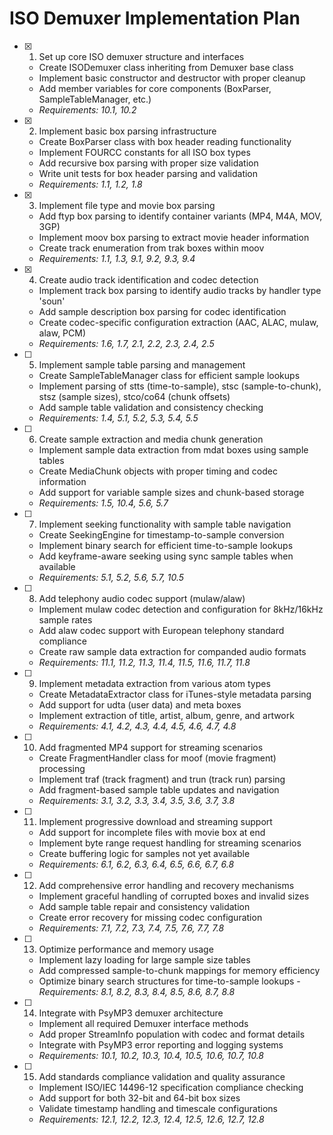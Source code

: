 # ISO Demuxer Implementation Plan

- [x] 1. Set up core ISO demuxer structure and interfaces
  - Create ISODemuxer class inheriting from Demuxer base class
  - Implement basic constructor and destructor with proper cleanup
  - Add member variables for core components (BoxParser, SampleTableManager, etc.)
  - _Requirements: 10.1, 10.2_

- [x] 2. Implement basic box parsing infrastructure
  - Create BoxParser class with box header reading functionality
  - Implement FOURCC constants for all ISO box types
  - Add recursive box parsing with proper size validation
  - Write unit tests for box header parsing and validation
  - _Requirements: 1.1, 1.2, 1.8_

- [x] 3. Implement file type and movie box parsing
  - Add ftyp box parsing to identify container variants (MP4, M4A, MOV, 3GP)
  - Implement moov box parsing to extract movie header information
  - Create track enumeration from trak boxes within moov
  - _Requirements: 1.1, 1.3, 9.1, 9.2, 9.3, 9.4_

- [x] 4. Create audio track identification and codec detection
  - Implement track box parsing to identify audio tracks by handler type 'soun'
  - Add sample description box parsing for codec identification
  - Create codec-specific configuration extraction (AAC, ALAC, mulaw, alaw, PCM)
  - _Requirements: 1.6, 1.7, 2.1, 2.2, 2.3, 2.4, 2.5_

- [ ] 5. Implement sample table parsing and management
  - Create SampleTableManager class for efficient sample lookups
  - Implement parsing of stts (time-to-sample), stsc (sample-to-chunk), stsz (sample sizes), stco/co64 (chunk offsets)
  - Add sample table validation and consistency checking
  - _Requirements: 1.4, 5.1, 5.2, 5.3, 5.4, 5.5_

- [ ] 6. Create sample extraction and media chunk generation
  - Implement sample data extraction from mdat boxes using sample tables
  - Create MediaChunk objects with proper timing and codec information
  - Add support for variable sample sizes and chunk-based storage
  - _Requirements: 1.5, 10.4, 5.6, 5.7_

- [ ] 7. Implement seeking functionality with sample table navigation
  - Create SeekingEngine for timestamp-to-sample conversion
  - Implement binary search for efficient time-to-sample lookups
  - Add keyframe-aware seeking using sync sample tables when available
  - _Requirements: 5.1, 5.2, 5.6, 5.7, 10.5_

- [ ] 8. Add telephony audio codec support (mulaw/alaw)
  - Implement mulaw codec detection and configuration for 8kHz/16kHz sample rates
  - Add alaw codec support with European telephony standard compliance
  - Create raw sample data extraction for companded audio formats
  - _Requirements: 11.1, 11.2, 11.3, 11.4, 11.5, 11.6, 11.7, 11.8_

- [ ] 9. Implement metadata extraction from various atom types
  - Create MetadataExtractor class for iTunes-style metadata parsing
  - Add support for udta (user data) and meta boxes
  - Implement extraction of title, artist, album, genre, and artwork
  - _Requirements: 4.1, 4.2, 4.3, 4.4, 4.5, 4.6, 4.7, 4.8_

- [ ] 10. Add fragmented MP4 support for streaming scenarios
  - Create FragmentHandler class for moof (movie fragment) processing
  - Implement traf (track fragment) and trun (track run) parsing
  - Add fragment-based sample table updates and navigation
  - _Requirements: 3.1, 3.2, 3.3, 3.4, 3.5, 3.6, 3.7, 3.8_

- [ ] 11. Implement progressive download and streaming support
  - Add support for incomplete files with movie box at end
  - Implement byte range request handling for streaming scenarios
  - Create buffering logic for samples not yet available
  - _Requirements: 6.1, 6.2, 6.3, 6.4, 6.5, 6.6, 6.7, 6.8_

- [ ] 12. Add comprehensive error handling and recovery mechanisms
  - Implement graceful handling of corrupted boxes and invalid sizes
  - Add sample table repair and consistency validation
  - Create error recovery for missing codec configuration
  - _Requirements: 7.1, 7.2, 7.3, 7.4, 7.5, 7.6, 7.7, 7.8_

- [ ] 13. Optimize performance and memory usage
  - Implement lazy loading for large sample size tables
  - Add compressed sample-to-chunk mappings for memory efficiency
  - Optimize binary search structures for time-to-sample lookups  - _Requirements: 8.1, 8.2, 8.3, 8.4, 8.5, 8.6, 8.7, 8.8_

- [ ] 14. Integrate with PsyMP3 demuxer architecture
  - Implement all required Demuxer interface methods
  - Add proper StreamInfo population with codec and format details
  - Integrate with PsyMP3 error reporting and logging systems
  - _Requirements: 10.1, 10.2, 10.3, 10.4, 10.5, 10.6, 10.7, 10.8_

- [ ] 15. Add standards compliance validation and quality assurance
  - Implement ISO/IEC 14496-12 specification compliance checking
  - Add support for both 32-bit and 64-bit box sizes
  - Validate timestamp handling and timescale configurations
  - _Requirements: 12.1, 12.2, 12.3, 12.4, 12.5, 12.6, 12.7, 12.8_
